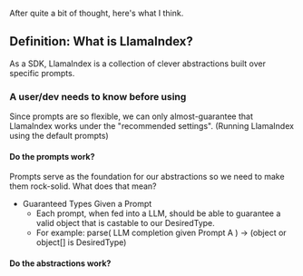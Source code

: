 After quite a bit of thought, here's what I think.

## Definition: What is LlamaIndex?
As a SDK, LlamaIndex is a collection of clever abstractions built over specific prompts. 

### A user/dev needs to know before using
Since prompts are so flexible, we can only almost-guarantee that LlamaIndex works under the "recommended settings". (Running LlamaIndex using the default prompts)
#### Do the prompts work?
Prompts serve as the foundation for our abstractions so we need to make them rock-solid. What does that mean? 
- Guaranteed Types Given a Prompt
  - Each prompt, when fed into a LLM, should be able to guarantee a valid object that is castable to our DesiredType.
  - For example: parse( LLM completion given Prompt A ) -> (object or object[] is DesiredType)
#### Do the abstractions work?
